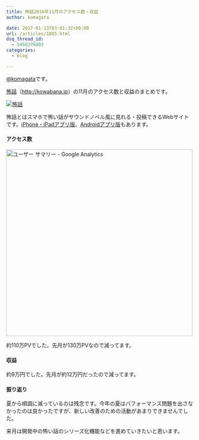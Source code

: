 ```yaml
---
title: 怖話2016年11月のアクセス数・収益
author: komagata

date: 2017-01-13T03:01:32+00:00
url: /articles/1885.html
dsq_thread_id:
  - 5458376003
categories:
  - blog

---
```

[@komagata][1]です。

<a title="怖話" href="http://kowabana.jp" target="_blank">怖話</a>（<a title="怖話" href="http://kowabana.jp" target="_blank">http://kowabana.jp</a>）の11月のアクセス数と収益のまとめです。

<p class="center">
  <a href="http://kowabana.jp"><img src="https://i.gyazo.com/7ac945b83db4936a1cd4947a6ea0c60b.png" alt="怖話" /></a>
</p>

怖話とはスマホで怖い話がサウンドノベル風に見れる・投稿できるWebサイトです。<a title="怖話iPhone・iPadアプリ版" href="https://itunes.apple.com/jp/app/bu-hua-zui-buno1wan5000huano/id564486792?l=ja&mt=8" target="_blank">iPhone・iPadアプリ版</a>、<a title="怖話Androidアプリ版" href="https://play.google.com/store/apps/details?id=jp.fjord.kowabana" target="_blank">Androidアプリ版</a>もあります。

#### アクセス数

<p class="center">
  <img src="https://gyazo.com/71fb6dddd2cb3feae62ee899c815698a.png" alt="ユーザー サマリー - Google Analytics" width="500px" />
</p>

約110万PVでした。先月が130万PVなので減ってます。

#### 収益

約9万円でした。先月が約12万円だったので減ってます。

#### 振り返り

夏から順調に減っているのは残念です。今年の夏はパフォーマンス問題を出さなかったのは良かったですが、新しい改善のための活動があまりできませんでした。
  
来月は開発中の怖い話のシリーズ化機能などを進めていきたいと思います。

 [1]: http://twitter.com/komagata